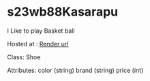 # s23wb88Kasarapu

I Like to play Basket ball

Hosted at : [Render url](https://s23wb88kasarapu.onrender.com)


Class: Shoe

Attributes:
color (string) brand (string) price (int)



